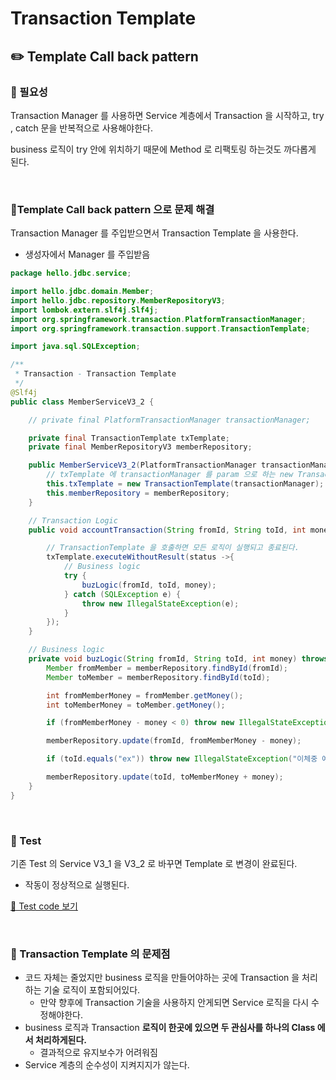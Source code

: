 # Transaction Template

## ✏️ Template Call back pattern

### 📍 필요성

Transaction Manager 를 사용하면 Service 계층에서 Transaction 을 시작하고,
try , catch 문을 반복적으로 사용해야한다.

business 로직이 try 안에 위치하기 때문에 Method 로 리팩토링 하는것도 까다롭게 된다.

<br>

### 📍Template Call back pattern 으로 문제 해결

Transaction Manager 를 주입받으면서 Transaction Template 을 사용한다.

- 생성자에서 Manager 를 주입받음

```java
package hello.jdbc.service;

import hello.jdbc.domain.Member;
import hello.jdbc.repository.MemberRepositoryV3;
import lombok.extern.slf4j.Slf4j;
import org.springframework.transaction.PlatformTransactionManager;
import org.springframework.transaction.support.TransactionTemplate;

import java.sql.SQLException;

/**
 * Transaction - Transaction Template
 */
@Slf4j
public class MemberServiceV3_2 {

    // private final PlatformTransactionManager transactionManager;

    private final TransactionTemplate txTemplate;
    private final MemberRepositoryV3 memberRepository;

    public MemberServiceV3_2(PlatformTransactionManager transactionManager, MemberRepositoryV3 memberRepository) {
        // txTemplate 에 transactionManager 를 param 으로 하는 new TransactionTemplate 를 주입
        this.txTemplate = new TransactionTemplate(transactionManager);
        this.memberRepository = memberRepository;
    }

    // Transaction Logic
    public void accountTransaction(String fromId, String toId, int money) throws SQLException {

        // TransactionTemplate 을 호출하면 모든 로직이 실행되고 종료된다.
        txTemplate.executeWithoutResult(status ->{
            // Business logic
            try {
                buzLogic(fromId, toId, money);
            } catch (SQLException e) {
                throw new IllegalStateException(e);
            }
        });
    }

    // Business logic
    private void buzLogic(String fromId, String toId, int money) throws SQLException {
        Member fromMember = memberRepository.findById(fromId);
        Member toMember = memberRepository.findById(toId);

        int fromMemberMoney = fromMember.getMoney();
        int toMemberMoney = toMember.getMoney();

        if (fromMemberMoney - money < 0) throw new IllegalStateException("잔액이 부족합니다.");

        memberRepository.update(fromId, fromMemberMoney - money);

        if (toId.equals("ex")) throw new IllegalStateException("이체중 예외 발생");

        memberRepository.update(toId, toMemberMoney + money);
    }
}
```

<br>

### 📍 Test

기존 Test 의 Service V3_1 을 V3_2 로 바꾸면 Template 로 변경이 완료된다.

- 작동이 정상적으로 실행된다.

[🔗 Test code 보기](https://github.com/choideakook/TIL/blob/main/Spring/6%20DB%20접근%20핵심%20원리/4%20Transaction%20활용/230130%203%20Transaction%20Manager%20적용.md)

<br>

### 📍 Transaction Template 의 문제점

- 코드 자체는 줄었지만 business 로직을 만들어야하는 곳에 Transaction 을 처리하는 기술 로직이 포함되어있다.
    - 만약 향후에 Transaction 기술을 사용하지 안게되면 Service 로직을 다시 수정해야한다.
- business 로직과 Transaction **************로직이 한곳에 있으면 두 관심사를 하나의 Class 에서 처리하게된다.**************
    - 결과적으로 유지보수가 어려워짐
- Service 계층의 순수성이 지켜지지가 않는다.

